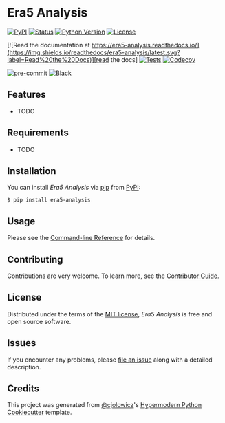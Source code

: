 # Era5 Analysis

[![PyPI](https://img.shields.io/pypi/v/era5-analysis.svg)][pypi_]
[![Status](https://img.shields.io/pypi/status/era5-analysis.svg)][status]
[![Python Version](https://img.shields.io/pypi/pyversions/era5-analysis)][python version]
[![License](https://img.shields.io/pypi/l/era5-analysis)][license]

[![Read the documentation at https://era5-analysis.readthedocs.io/](https://img.shields.io/readthedocs/era5-analysis/latest.svg?label=Read%20the%20Docs)][read the docs]
[![Tests](https://github.com/kbren/era5-analysis/workflows/Tests/badge.svg)][tests]
[![Codecov](https://codecov.io/gh/kbren/era5-analysis/branch/main/graph/badge.svg)][codecov]

[![pre-commit](https://img.shields.io/badge/pre--commit-enabled-brightgreen?logo=pre-commit&logoColor=white)][pre-commit]
[![Black](https://img.shields.io/badge/code%20style-black-000000.svg)][black]

[pypi_]: https://pypi.org/project/era5-analysis/
[status]: https://pypi.org/project/era5-analysis/
[python version]: https://pypi.org/project/era5-analysis
[read the docs]: https://era5-analysis.readthedocs.io/
[tests]: https://github.com/kbren/era5-analysis/actions?workflow=Tests
[codecov]: https://app.codecov.io/gh/kbren/era5-analysis
[pre-commit]: https://github.com/pre-commit/pre-commit
[black]: https://github.com/psf/black

## Features

- TODO

## Requirements

- TODO

## Installation

You can install _Era5 Analysis_ via [pip] from [PyPI]:

```console
$ pip install era5-analysis
```

## Usage

Please see the [Command-line Reference] for details.

## Contributing

Contributions are very welcome.
To learn more, see the [Contributor Guide].

## License

Distributed under the terms of the [MIT license][license],
_Era5 Analysis_ is free and open source software.

## Issues

If you encounter any problems,
please [file an issue] along with a detailed description.

## Credits

This project was generated from [@cjolowicz]'s [Hypermodern Python Cookiecutter] template.

[@cjolowicz]: https://github.com/cjolowicz
[pypi]: https://pypi.org/
[hypermodern python cookiecutter]: https://github.com/cjolowicz/cookiecutter-hypermodern-python
[file an issue]: https://github.com/kbren/era5-analysis/issues
[pip]: https://pip.pypa.io/

<!-- github-only -->

[license]: https://github.com/kbren/era5-analysis/blob/main/LICENSE
[contributor guide]: https://github.com/kbren/era5-analysis/blob/main/CONTRIBUTING.md
[command-line reference]: https://era5-analysis.readthedocs.io/en/latest/usage.html
